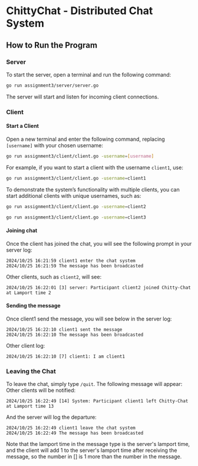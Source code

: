 
# ChittyChat - Distributed Chat System

## How to Run the Program

### Server

To start the server, open a terminal and run the following command:

```bash
go run assignment3/server/server.go
```

The server will start and listen for incoming client connections.

### Client

#### Start a Client

Open a new terminal and enter the following command, replacing `[username]` with your chosen username:

```bash
go run assignment3/client/client.go -username=[username]
```

For example, if you want to start a client with the username `client1`, use:

```bash
go run assignment3/client/client.go -username=client1
```

To demonstrate the system’s functionality with multiple clients, you can start additional clients with unique usernames, such as:

```bash
go run assignment3/client/client.go -username=client2
```

```bash
go run assignment3/client/client.go -username=client3
```

#### Joining chat

Once the client has joined the chat, you will see the following prompt in your server log:

```
2024/10/25 16:21:59 client1 enter the chat system
2024/10/25 16:21:59 The message has been broadcasted
```

Other clients, such as `client2`, will see:

```
2024/10/25 16:22:01 [3] server: Participant client2 joined Chitty-Chat at Lamport time 2
```

#### Sending the message

Once client1 send the message, you will see below in the server log:
```
2024/10/25 16:22:10 client1 sent the message
2024/10/25 16:22:10 The message has been broadcasted
```

Other client log:
```
2024/10/25 16:22:10 [7] client1: I am client1
```
### Leaving the Chat

To leave the chat, simply type `/quit`. The following message will appear:
Other clients will be notified:
```
2024/10/25 16:22:49 [14] System: Participant client1 left Chitty-Chat at Lamport time 13
```


And the server will log the departure:

```
2024/10/25 16:22:49 client1 leave the chat system
2024/10/25 16:22:49 The message has been broadcasted
```

Note that the lamport time in the message type is the server's lamport time, and the client will add 1 to the server's lamport time after receiving the message, so the number in [] is 1 more than the number in the message.

